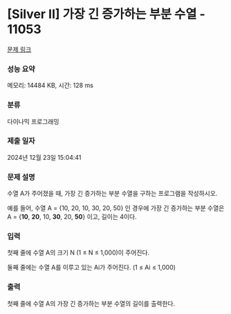 # \[Silver II] 가장 긴 증가하는 부분 수열 - 11053

[문제 링크](https://www.acmicpc.net/problem/11053)

### 성능 요약

메모리: 14484 KB, 시간: 128 ms

### 분류

다이나믹 프로그래밍

### 제출 일자

2024년 12월 23일 15:04:41

### 문제 설명

수열 A가 주어졌을 때, 가장 긴 증가하는 부분 수열을 구하는 프로그램을 작성하시오.

예를 들어, 수열 A = {10, 20, 10, 30, 20, 50} 인 경우에 가장 긴 증가하는 부분 수열은 A = {**10**, **20**, 10, **30**, 20, **50**} 이고, 길이는 4이다.

### 입력

첫째 줄에 수열 A의 크기 N (1 ≤ N ≤ 1,000)이 주어진다.

둘째 줄에는 수열 A를 이루고 있는 Ai가 주어진다. (1 ≤ Ai ≤ 1,000)

### 출력

첫째 줄에 수열 A의 가장 긴 증가하는 부분 수열의 길이를 출력한다.
